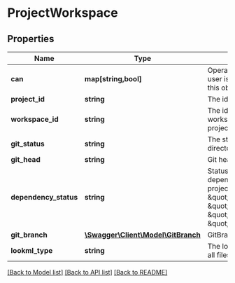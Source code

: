 # ProjectWorkspace

## Properties
Name | Type | Description | Notes
------------ | ------------- | ------------- | -------------
**can** | **map[string,bool]** | Operations the current user is able to perform on this object | [optional] 
**project_id** | **string** | The id of the project | [optional] 
**workspace_id** | **string** | The id of the local workspace containing the project files | [optional] 
**git_status** | **string** | The status of the local git directory | [optional] 
**git_head** | **string** | Git head revision name | [optional] 
**dependency_status** | **string** | Status of the dependencies in your project. Valid values are: \&quot;lock_optional\&quot;, \&quot;lock_required\&quot;, \&quot;lock_error\&quot;, \&quot;install_none\&quot;. | [optional] 
**git_branch** | [**\Swagger\Client\Model\GitBranch**](GitBranch.md) | GitBranch | [optional] 
**lookml_type** | **string** | The lookml syntax used by all files in this project | [optional] 

[[Back to Model list]](../README.md#documentation-for-models) [[Back to API list]](../README.md#documentation-for-api-endpoints) [[Back to README]](../README.md)


